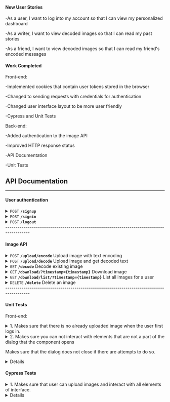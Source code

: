 #### New User Stories

-As a user, I want to log into my account so that I can view my personalized dashboard


-As a writer, I want to view decoded images so that I can read my past stories


-As a friend, I want to view decoded images so that I can read my friend's encoded messages

#### Work Completed

 Front-end:

-Implemented cookies that contain user tokens stored in the browser

-Changed to sending requests with credentials for authentication

-Changed user interface layout to be more user friendly

-Cypress and Unit Tests

 Back-end:

-Added authentication to the image API

-Improved HTTP response status

-API Documentation

-Unit Tests



## API Documentation
------------------------------------------------------------------------------------------

#### User authentication

<details>
 <summary><code>POST</code> <code><b>/signup</b></code></summary>

#### Parameters
**Credentials**

  ```json
{
    "username": "[username]",
    "password": "[password]"
}
```


#### Responses
**Code** : `200 OK`

  -User signed up
  
**Code** : `400 BAD REQUEST`
  
  -Missing username or password

**Code** : `409 CONFLICT`
  
  -Username taken
  
</details>

<details>
 <summary><code>POST</code> <code><b>/signin</b></code></summary>

#### Parameters
**Credentials**

  ```json
{
    "username": "[username]",
    "password": "[password]"
}
```


#### Responses
**Code** : `200 OK`

**Cookie**

```json
{
    "Name":  "session_token",
    "Value": "[unique session token]"
    "Expires": "[Expiration time]"
}
```
**Code** : `400 BAD REQUEST`
  
  -Missing username or password
  
**Code** : `401 UNAUTHORIZED`
  
  -Username or password incorrect 

</details>

<details>
 <summary><code>POST</code> <code><b>/logout</b></code></summary>

#### Parameters
**Cookie**

```json
{
    "Name":  "session_token",
    "Value": "[unique session token]"
    "Expires": "[Expiration time]"
}
```
#### Responses
**Code** : `200 OK`

  -User signed out
 
**Code** : `401 UNAUTHORIZED`
  
  -Cookie not set or bad token

</details>
------------------------------------------------------------------------------------------

#### Image API
<details>
 <summary><code>POST</code> <code><b>/upload/encode</b></code> Upload image with text encoding</summary>

#### Parameters
**Cookie authentication required**

```json
{
    "Name":  "session_token",
    "Value": "[unique session token]"
    "Expires": "[Expiration time]"
}
```

**Multipart form**
 
form enctype="multipart/form-data"
| input type  | Name        |  Value      |
| ----------- | ----------- | ----------- |
| file        | uploadfile  | -           |
| Text        | imagetext   | -           |
| submit      | -           | upload      |
#### Responses
**Code** : `200 OK`

  -Upload and encode success
 
**Code** : `400 BAD REQUEST`
  
  -Wrong file type. Only .jpeg .png .jpg allowed

**Code** : `401 UNAUTHORIZED`
  
  -Cookie not set or bad token

</details>

<details>
 <summary><code>POST</code> <code><b>/upload/decode</b></code> Upload image and get decoded text</summary>

#### Parameters
 
\*No authentication required
 
**Multipart form**
 
form enctype="multipart/form-data"
| input type  | Name        |  Value      |
| ----------- | ----------- | ----------- |
| file        | uploadfile  | -           |
| Text        | imagetext   | -           |
| submit      | -           | upload      |
#### Responses
**Code** : `200 OK`
```json
{
    "imageCode":  "[decoded image text]",
}
```
  -Upload and encode success
 
**Code** : `400 BAD REQUEST`
  
  -Wrong file type. Only .jpeg .png .jpg allowed

</details>

<details>
 <summary><code>GET</code> <code><b>/decode</b></code> Decode existing image</summary>

#### Parameters
**Cookie authentication required**

```json
{
    "Name":  "session_token",
    "Value": "[unique session token]"
    "Expires": "[Expiration time]"
}
```
**Image timestamp**

```json
{
    "timestamp":  "[image timestamp]",
}
```
 
#### Responses
**Code** : `200 OK`
```json
{
    "imageCode":  "[decoded image text]",
}
```
  -Upload and encode success
 
**Code** : `400 BAD REQUEST`
  
  -Cannot find image in database
 
**Code** : `401 UNAUTHORIZED`
  
  -Cookie not set or bad token
 
**Code** : `500 INTERNAL SERVER ERROR`
  
  -Cannot find image in file system

</details>

<details>
 <summary><code>GET</code> <code><b>/download/?timestamp={timestamp}</b></code> Download image</summary>

#### Parameters
**Cookie authentication required**

```json
{
    "Name":  "session_token",
    "Value": "[unique session token]"
    "Expires": "[Expiration time]"
}
```
 
#### Responses
**Code** : `200 OK`

 Content-Type="application/octet-stream"
 
  -Send image
 
**Code** : `400 BAD REQUEST`
  
  -Cannot find image in database
 
**Code** : `401 UNAUTHORIZED`
  
  -Cookie not set or bad token
 
**Code** : `500 INTERNAL SERVER ERROR`
  
  -Cannot find image in file system

</details>

<details>
 <summary><code>GET</code> <code><b>/download/list/?timestamp={timestamp}</b></code> List all images for a user</summary>

#### Parameters
**Cookie authentication required**

```json
{
    "Name":  "session_token",
    "Value": "[unique session token]"
    "Expires": "[Expiration time]"
}
```
 
#### Responses
**Code** : `200 OK`

  -Lists all images 
```json
[{
    "id":  "[image id]",
    "token": "[user token]",
    "timestamp": "[image timestamp]",
    "extention": "[image extention]"
}]
```

 
**Code** : `400 BAD REQUEST`
  
  -Cannot find image in database
 
**Code** : `401 UNAUTHORIZED`
  
  -Cookie not set or bad token

</details>

<details>
 <summary><code>DELETE</code> <code><b>/delete</b></code> Delete an image</summary>

#### Parameters
**Cookie authentication required**

```json
{
    "Name":  "session_token",
    "Value": "[unique session token]"
    "Expires": "[Expiration time]"
}
```
 
**Image timestamp**

```json
{
    "timestamp":  "[image timestamp]",
}
```
 
#### Responses
**Code** : `200 OK`
 
  -Image deleted
 
**Code** : `404 NOT FOUND`
  
  -Cannot find image in database
 
**Code** : `401 UNAUTHORIZED`
  
  -Cookie not set or bad token
 
**Code** : `500 INTERNAL SERVER ERROR`
  
  -Cannot find image in file system

</details>
------------------------------------------------------------------------------------------

#### Unit Tests

Front-end:
<details>
 <summary>1. Makes sure that there is no already uploaded image when the user first logs in.</summary> 
  
   -Mounts Upload Component
 
   -Checks whether the text
 
    is not the default.
 </details>
 <details>
 <summary>2. Makes sure you can not interact with elements that are not a part of the dialog that the component opens
  
  Makes sure that the dialog does not close if there are attempts to do so.</summary> 
  
   -Mounts Upload Component
 
   -Clicks on Decode twice
 
   -Catches error that Decode can not be interacted with
 </details>

<details>

DataServiceComponent
- Should get user
  - Obtain the user’s information, the first name, last name, username, password, and id.
- Should logout
  - When clicking on the logout button, the user will be returned the login url.
- Should login
  - When the user has inputted all the valid information and clicking login, should authorize       the user and route them to the homepage.
- Should register
  - When the user has inputted all the valid information and clicking register, should authorize     the user and route them to the login in order to login with the account.
WarningsComponent
- Should clear warnings
  - When the user clicks on the remove button, fade the error messages.
- Should be the correct warnings
  - Push the correct type of warning for the correct errors.
- Should push warnings
  - Push one of the four types of warnings available to the screen.
WarningsServiceComponent
- Should warn
  - As part of the WarningComponent
- Should clear warns
  - As part of the WarningComponent
- Should display correctly
  - As part of the WarningComponent
LoginComponent
- Should allow user to login
  - The user should be able to input the username and password text boxes.
- Should allow user to show/hide password
  - By clicking the eye icon towards the right of the password box should show or hide the           password.
- Should start with the empty inputs
  - Both text boxes should begin as empty when the user loads onto the login page.
AppComponent
- Should create the app and load content
  - Creates the base for the website and contains the taskbar.
AccountDisplayComponent
- Should take the user to the homepage
  - When either logging or clicking on the home tab will bring the user to the home page.
- Should display the user info
  - The home page should display both the first name and the last name of the current user           logged in.
TableComponent
- Should allow account deletion
  - The table will contain a red delete button which when pressed will remove the user connected     to that button from the database.
- Should contain correct user info
  - The structure for the user info that will be displayed, the username, first name, and the       last name.
TableDisplayComponent
- Should create and display the table
  - Creates the structure of the table for the users from the database to be displayed.
RegisterComponent
- Should allow user to register
  - The user should be able to select the registration button once inputting valid answers.
- Should allow user to cancel registration
  - By clicking on the cancel button the website will route the user back to the login page with     empty input boxes.
- Should allow user to input in all boxes
  - The user should be able to input the first name, last name, username and password text           boxes.
HomeComponent
- Should contain user data
   - Will contain the user value data which is the first name, last name, username, password, and id.
  </details>
  
  
 #### Cypress Tests
 <details>
 <summary>1. Makes sure that user can upload images and interact with all elements of interface.</summary> 
  
   -Goes to localhost
 
   -Uploads file from repository
 
   -Clicks on encode and exits
 
   -Clicks on decode and exits
 </details>

  <details>
Using Cypress with the End to End testing.
1. Registered users
2. Displayed and removed warnings
3. Logging in and logging out
4. Displaying users in the userlist
5. Removing users from the userlist
  
  <code>
  describe('PhotoBomb Run Through', () => {
  it('Visits the login page', () => {
    cy.visit('http://localhost:4200');
    cy.contains("PhotoBomb");
    cy.contains("Login");
    cy.url().should('includes', 'login');

    cy.get('[formControlName="username"]').type('CoolUsername');
    cy.get('[formControlName="password"]').type('SuperSecretPassword');
    cy.get('[formControlName="button"]').click();
    //check correct password
    cy.get('[id="login_button"]').click();

    //check error and close
    cy.get('[formControlName="close_warn"]').click();
    //check to see gone

    cy.get('[formControlName="register_button"]').click();
    cy.url().should('includes', 'register');

    cy.get('[formControlName="firstName"]').type('Cypress');
    cy.get('[formControlName="lastName"]').type('Testing');
    cy.get('[formControlName="username"]').type('CoolUsername');
    cy.get('[formControlName="password"]').type('SuperSecretPassword');

    cy.get('[id="register_button"]').click();

    cy.url().should('includes', 'login');
    cy.get('[formControlName="username"]').type('CoolUsername');
    cy.get('[formControlName="password"]').type('SuperSecretPassword');
    cy.get('[formControlName="button"]').click();
    cy.get('[id="login_button"]').click();

    cy.contains("Cypress");
    cy.contains("Testing");

    cy.get('[id="userlist_button"]').click();

    cy.contains("CoolUsername");
    cy.contains("Cypress");
    cy.contains("Testing");

    cy.get('[id="logout_button"]').click();
    cy.url().should('includes', 'login');

    cy.get('[formControlName="username"]').type('CoolUsername');
    cy.get('[formControlName="password"]').type('WRONGPassword');
    cy.get('[formControlName="button"]').click();

    cy.get('[id="login_button"]').click();
    cy.get('[formControlName="close_warn"]').click();

    cy.get('[formControlName="register_button"]').click();
    cy.url().should('includes', 'register');

    cy.get('[formControlName="firstName"]').type('End To');
    cy.get('[formControlName="lastName"]').type('End');
    cy.get('[formControlName="username"]').type('CoolUsername');
    cy.get('[formControlName="password"]').type('LamePassword');

    cy.get('[id="register_button"]').click();

    cy.get('[formControlName="close_warn"]').click();

    cy.get('[formControlName="username"]').clear();
    cy.get('[formControlName="username"]').type('BetterUser');

    cy.get('[id="register_button"]').click();

    cy.url().should('includes', 'login');
    cy.get('[formControlName="username"]').type('BetterUser');
    cy.get('[formControlName="password"]').type('LamePassword');
    cy.get('[id="login_button"]').click();

    cy.contains("End To");
    cy.contains("End");

    cy.get('[id="userlist_button"]').click();

    cy.contains("CoolUsername");
    cy.contains("Cypress");
    cy.contains("Testing");
    cy.contains("BetterUser");
    cy.contains("End To");
    cy.contains("End");

    cy.get('[id="home_button"]').click();

    cy.contains("End To");
    cy.contains("End");

    cy.get('[id="userlist_button"]').click();
    cy.get('[id="delete_button"]').eq(0).click();

    cy.get('[id="logout_button"]').click();
    cy.url().should('includes', 'login');

    cy.get('[formControlName="username"]').type('CoolUsername');
    cy.get('[formControlName="password"]').type('SuperSecretPassword');
    cy.get('[formControlName="button"]').click();
    cy.get('[id="login_button"]').click();
  })


})
  </code>

  </details>
